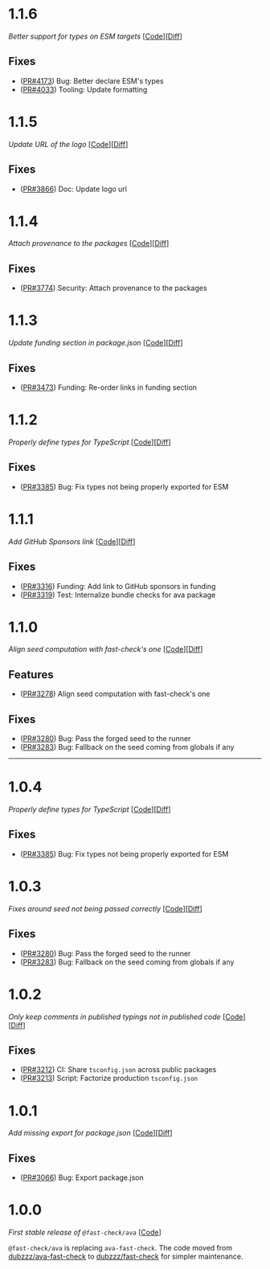 # 1.1.6

_Better support for types on ESM targets_
[[Code](https://github.com/dubzzz/fast-check/tree/ava%2Fv1.1.6)][[Diff](https://github.com/dubzzz/fast-check/compare/ava%2Fv1.1.5...ava%2Fv1.1.6)]

## Fixes

- ([PR#4173](https://github.com/dubzzz/fast-check/pull/4173)) Bug: Better declare ESM's types
- ([PR#4033](https://github.com/dubzzz/fast-check/pull/4033)) Tooling: Update formatting

# 1.1.5

_Update URL of the logo_
[[Code](https://github.com/dubzzz/fast-check/tree/ava%2Fv1.1.5)][[Diff](https://github.com/dubzzz/fast-check/compare/ava%2Fv1.1.4...ava%2Fv1.1.5)]

## Fixes

- ([PR#3866](https://github.com/dubzzz/fast-check/pull/3866)) Doc: Update logo url

# 1.1.4

_Attach provenance to the packages_
[[Code](https://github.com/dubzzz/fast-check/tree/ava%2Fv1.1.4)][[Diff](https://github.com/dubzzz/fast-check/compare/ava%2Fv1.1.3...ava%2Fv1.1.4)]

## Fixes

- ([PR#3774](https://github.com/dubzzz/fast-check/pull/3774)) Security: Attach provenance to the packages

# 1.1.3

_Update funding section in package.json_
[[Code](https://github.com/dubzzz/fast-check/tree/ava%2Fv1.1.3)][[Diff](https://github.com/dubzzz/fast-check/compare/ava%2Fv1.1.2...ava%2Fv1.1.3)]

## Fixes

- ([PR#3473](https://github.com/dubzzz/fast-check/pull/3473)) Funding: Re-order links in funding section

# 1.1.2

_Properly define types for TypeScript_
[[Code](https://github.com/dubzzz/fast-check/tree/ava%2Fv1.1.2)][[Diff](https://github.com/dubzzz/fast-check/compare/ava%2Fv1.1.1...ava%2Fv1.1.2)]

## Fixes

- ([PR#3385](https://github.com/dubzzz/fast-check/pull/3385)) Bug: Fix types not being properly exported for ESM

# 1.1.1

_Add GitHub Sponsors link_
[[Code](https://github.com/dubzzz/fast-check/tree/ava%2Fv1.1.1)][[Diff](https://github.com/dubzzz/fast-check/compare/ava%2Fv1.1.0...ava%2Fv1.1.1)]

## Fixes

- ([PR#3316](https://github.com/dubzzz/fast-check/pull/3316)) Funding: Add link to GitHub sponsors in funding
- ([PR#3319](https://github.com/dubzzz/fast-check/pull/3319)) Test: Internalize bundle checks for ava package

# 1.1.0

_Align seed computation with fast-check's one_
[[Code](https://github.com/dubzzz/fast-check/tree/ava%2Fv1.1.0)][[Diff](https://github.com/dubzzz/fast-check/compare/ava%2Fv1.0.2...ava%2Fv1.1.0)]

## Features

- ([PR#3278](https://github.com/dubzzz/fast-check/pull/3278)) Align seed computation with fast-check's one

## Fixes

- ([PR#3280](https://github.com/dubzzz/fast-check/pull/3280)) Bug: Pass the forged seed to the runner
- ([PR#3283](https://github.com/dubzzz/fast-check/pull/3283)) Bug: Fallback on the seed coming from globals if any

---

# 1.0.4

_Properly define types for TypeScript_
[[Code](https://github.com/dubzzz/fast-check/tree/ava%2Fv1.0.4)][[Diff](https://github.com/dubzzz/fast-check/compare/ava%2Fv1.0.3...ava%2Fv1.0.4)]

## Fixes

- ([PR#3385](https://github.com/dubzzz/fast-check/pull/3385)) Bug: Fix types not being properly exported for ESM

# 1.0.3

_Fixes around seed not being passed correctly_
[[Code](https://github.com/dubzzz/fast-check/tree/ava%2Fv1.0.3)][[Diff](https://github.com/dubzzz/fast-check/compare/ava%2Fv1.0.2...ava%2Fv1.0.3)]

## Fixes

- ([PR#3280](https://github.com/dubzzz/fast-check/pull/3280)) Bug: Pass the forged seed to the runner
- ([PR#3283](https://github.com/dubzzz/fast-check/pull/3283)) Bug: Fallback on the seed coming from globals if any

# 1.0.2

_Only keep comments in published typings not in published code_
[[Code](https://github.com/dubzzz/fast-check/tree/ava%2Fv1.0.2)][[Diff](https://github.com/dubzzz/fast-check/compare/ava%2Fv1.0.1...ava%2Fv1.0.2)]

## Fixes

- ([PR#3212](https://github.com/dubzzz/fast-check/pull/3212)) CI: Share `tsconfig.json` across public packages
- ([PR#3213](https://github.com/dubzzz/fast-check/pull/3213)) Script: Factorize production `tsconfig.json`

# 1.0.1

_Add missing export for package.json_
[[Code](https://github.com/dubzzz/fast-check/tree/ava%2Fv1.0.1)][[Diff](https://github.com/dubzzz/fast-check/compare/ava%2Fv1.0.0...ava%2Fv1.0.1)]

## Fixes

- ([PR#3066](https://github.com/dubzzz/fast-check/pull/3066)) Bug: Export package.json

# 1.0.0

_First stable release of `@fast-check/ava`_
[[Code](https://github.com/dubzzz/fast-check/tree/ava%2Fv1.0.0)]

`@fast-check/ava` is replacing `ava-fast-check`. The code moved from [dubzzz/ava-fast-check](https://github.com/dubzzz/ava-fast-check/) to [dubzzz/fast-check](https://github.com/dubzzz/fast-check/) for simpler maintenance.
